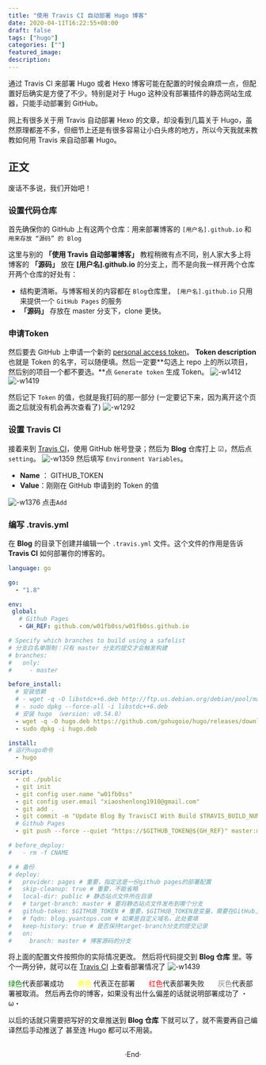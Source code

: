 ```yaml
---
title: "使用 Travis CI 自动部署 Hugo 博客"
date: 2020-04-11T16:22:55+08:00
draft: false
tags: ["hugo"]
categories: [""]
featured_image:
description:
---
```

通过 Travis CI 来部署 Hugo 或者 Hexo 博客可能在配置的时候会麻烦一点，但配置好后确实是方便了不少。特别是对于 Hugo 这种没有部署插件的静态网站生成器，只能手动部署到 GitHub。

网上有很多关于用 Travis 自动部署 Hexo 的文章，却没看到几篇关于 Hugo，虽然原理都差不多，但细节上还是有很多容易让小白头疼的地方，所以今天我就来教教如何用 Travis 来自动部署 Hugo。
## 正文
废话不多说，我们开始吧！
### 设置代码仓库
首先确保你的 GitHub 上有这两个仓库：用来部署博客的 `[用户名].github.io` 和 `用来存放 “源码” 的 Blog`

这里与别的 **「使用 Travis 自动部署博客」** 教程稍微有点不同，别人家大多上将博客的 **「源码」** 放在 **[用户名].github.io** 的分支上，而不是向我一样开两个仓库
开两个仓库的好处有：
* 结构更清晰。与博客相关的内容都在 `Blog`仓库里， `[用户名].github.io` 只用来提供一个 `GitHub Pages` 的服务
* **「源码」** 存放在 master 分支下，clone 更快。

### 申请Token
然后要去 GitHub 上申请一个新的 [personal access token](https://github.com/settings/tokens/new)。
**Token description** 也就是 Token 的名字，可以随便填。然后一定要**勾选上 repo 上的所以项目，然后别的项目一个都不要选。**点 `Generate token` 生成 Token。
![-w1412](/me/15865955956721.jpg)
![-w1419](/me/15865956290860.jpg)

然后记下 `Token` 的值，也就是我打码的那一部分 (一定要记下来，因为离开这个页面之后就没有机会再次查看了)
![-w1292](/me/15865956769027.jpg)
### 设置 Travis CI
接着来到 [Travis CI](https://travis-ci.org/account/repositories)，使用 GitHub 帐号登录；然后为 **Blog** 仓库打上 ☑，然后点 `setting`。
![-w1359](/me/15865957606985.jpg)
然后填写 `Environment Variables`。
* **Name** ： GITHUB_TOKEN
* **Value**：刚刚在 GitHub 申请到的 Token 的值

![-w1376](/me/15865958171158.jpg)
点击`Add`

### 编写 .travis.yml
在 **Blog** 的目录下创建并编辑一个 `.travis.yml` 文件。这个文件的作用是告诉 **Travis CI** 如何部署你的博客的。
```yml
language: go

go:
  - "1.8"

env:
 global:
   # Github Pages
   - GH_REF: github.com/w01fb0ss/w01fb0ss.github.io

# Specify which branches to build using a safelist
# 分支白名单限制：只有 master 分支的提交才会触发构建
# branches:
#   only:
#     - master

before_install:
  # 安装依赖
  # - wget -q -O libstdc++6.deb http://ftp.us.debian.org/debian/pool/main/g/gcc-9/libstdc++6_9.2.1-21_amd64.deb
  # - sudo dpkg --force-all -i libstdc++6.deb
  # 安装 hugo （version: v0.54.0）
  - wget -q -O hugo.deb https://github.com/gohugoio/hugo/releases/download/v0.55.6/hugo_extended_0.55.6_Linux-64bit.deb
  - sudo dpkg -i hugo.deb

install:
# 运行hugo命令
  - hugo

script:
  - cd ./public
  - git init
  - git config user.name "w01fb0ss"
  - git config user.email "xiaoshenlong1910@gmail.com"
  - git add .
  - git commit -m "Update Blog By TravisCI With Build $TRAVIS_BUILD_NUMBER"
  # Github Pages
  - git push --force --quiet "https://$GITHUB_TOKEN@${GH_REF}" master:master

# before_deploy:
#   - rm -f CNAME

# # 备份
# deploy:
#   provider: pages # 重要，指定这是一份github pages的部署配置
#   skip-cleanup: true # 重要，不能省略
#   local-dir: public # 静态站点文件所在目录
#   # target-branch: master # 要将静态站点文件发布到哪个分支
#   github-token: $GITHUB_TOKEN # 重要，$GITHUB_TOKEN是变量，需要在GitHub上申请、再到配置到Travis
#   # fqdn: blog.yuantops.com # 如果是自定义域名，此处要填
#   keep-history: true # 是否保持target-branch分支的提交记录
#   on:
#     branch: master # 博客源码的分支
```
将上面的配置文件按照你的实际情况更改。
然后将代码提交到 **Blog 仓库** 里。等个一两分钟，就可以在 [Travis CI](https://travis-ci.org/github/w01fb0ss/Blog) 上查看部署情况了
![-w1439](/me/15865959426043.jpg)

<font font color=green>绿色</font>代表部署成功  <font font color=yellow>黄色</font> 代表正在部署  <font color=red>红色</font>代表部署失败  <font color=gray>灰色</font>代表部署被取消。
然后再去你的博客，如果没有出什么偏差的话就说明部署成功了  ・ω・

以后的话就只需要把写好的文章推送到 **Blog 仓库** 下就可以了，就不需要再自己编译然后手动推送了 甚至连 Hugo 都可以不用装。




<br>

<center>  ·End·  </center>
